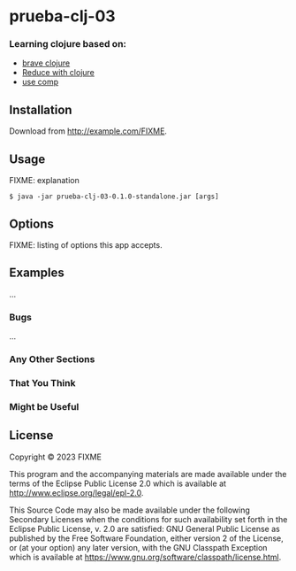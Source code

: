 # prueba-clj-03

### Learning clojure based on:
* [brave clojure](https://www.braveclojure.com)
* [Reduce with clojure](https://ericnormand.me/article/annotated-clojure-core-reduce)
* [use comp](https://blog.mrhaki.com/2020/05/in-clojure-we-can-use-comp-function-to.html)

## Installation

Download from http://example.com/FIXME.

## Usage

FIXME: explanation

    $ java -jar prueba-clj-03-0.1.0-standalone.jar [args]

## Options

FIXME: listing of options this app accepts.

## Examples

...

### Bugs

...

### Any Other Sections
### That You Think
### Might be Useful

## License

Copyright © 2023 FIXME

This program and the accompanying materials are made available under the
terms of the Eclipse Public License 2.0 which is available at
http://www.eclipse.org/legal/epl-2.0.

This Source Code may also be made available under the following Secondary
Licenses when the conditions for such availability set forth in the Eclipse
Public License, v. 2.0 are satisfied: GNU General Public License as published by
the Free Software Foundation, either version 2 of the License, or (at your
option) any later version, with the GNU Classpath Exception which is available
at https://www.gnu.org/software/classpath/license.html.
